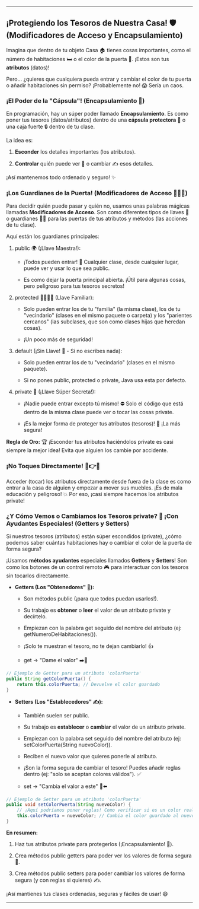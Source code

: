 
---

## ¡Protegiendo los Tesoros de Nuestra Casa! 🛡️ (Modificadores de Acceso y Encapsulamiento)

Imagina que dentro de tu objeto Casa 🏠 tienes cosas importantes, como el número de habitaciones 🛏️ o el color de la puerta 🚪. ¡Estos son tus **atributos** (datos)!

Pero... ¿quieres que cualquiera pueda entrar y cambiar el color de tu puerta o añadir habitaciones sin permiso? ¡Probablemente no! 😱 Sería un caos.

### ¡El Poder de la "Cápsula"! (Encapsulamiento 💊)

En programación, hay un súper poder llamado **Encapsulamiento**. Es como poner tus tesoros (datos/atributos) dentro de una **cápsula protectora** 💊 o una caja fuerte 🔒 dentro de tu clase.

La idea es:

1. **Esconder** los detalles importantes (los atributos).
    
2. **Controlar** quién puede ver 👀 o cambiar ✍️ esos detalles.
    

¡Así mantenemos todo ordenado y seguro! ✨

### ¡Los Guardianes de la Puerta! (Modificadores de Acceso 💂‍♂️🔑)

Para decidir quién puede pasar y quién no, usamos unas palabras mágicas llamadas **Modificadores de Acceso**. Son como diferentes tipos de llaves 🔑 o guardianes 💂‍♂️ para las puertas de tus atributos y métodos (las acciones de tu clase).

Aquí están los guardianes principales:

1. public 🌍 (¡Llave Maestra!):
    
    - ¡Todos pueden entrar! 🎉 Cualquier clase, desde cualquier lugar, puede ver y usar lo que sea public.
        
    - Es como dejar la puerta principal abierta. ¡Útil para algunas cosas, pero peligroso para tus tesoros secretos!
        
2. protected 👨‍👩‍👧‍👦 (Llave Familiar):
    
    - Solo pueden entrar los de tu "familia" (la misma clase), los de tu "vecindario" (clases en el mismo paquete o carpeta) y los "parientes cercanos" (las subclases, que son como clases hijas que heredan cosas).
        
    - ¡Un poco más de seguridad!
        
3. default (¡Sin Llave! 🚪 - Si no escribes nada):
    
    - Solo pueden entrar los de tu "vecindario" (clases en el mismo paquete).
        
    - Si no pones public, protected o private, Java usa esta por defecto.
        
4. private 🤫 (¡Llave Súper Secreta!):
    
    - ¡Nadie puede entrar excepto tú mismo! ⛔ Solo el código que está dentro de la misma clase puede ver o tocar las cosas private.
        
    - ¡Es la mejor forma de proteger tus atributos (tesoros)! 💎 ¡La más segura!
        

**Regla de Oro:** 🏆 ¡Esconder tus atributos haciéndolos private es casi siempre la mejor idea! Evita que alguien los cambie por accidente.

### ¡No Toques Directamente! 🚫👉💎

Acceder (tocar) los atributos directamente desde fuera de la clase es como entrar a la casa de alguien y empezar a mover sus muebles. ¡Es de mala educación y peligroso! 💥 Por eso, ¡casi siempre hacemos los atributos private!

### ¿Y Cómo Vemos o Cambiamos los Tesoros private? 🤔 ¡Con Ayudantes Especiales! (Getters y Setters)

Si nuestros tesoros (atributos) están súper escondidos (private), ¿cómo podemos saber cuántas habitaciones hay o cambiar el color de la puerta de forma segura?

¡Usamos **métodos ayudantes** especiales llamados **Getters** y **Setters**! Son como los botones de un control remoto 🎮 para interactuar con los tesoros sin tocarlos directamente.

- **Getters (Los "Obtenedores" 👀):**
    
    - Son métodos public (¡para que todos puedan usarlos!).
        
    - Su trabajo es **obtener** o **leer** el valor de un atributo private y decírtelo.
        
    - Empiezan con la palabra get seguido del nombre del atributo (ej: getNumeroDeHabitaciones()).
        
    - ¡Solo te muestran el tesoro, no te dejan cambiarlo! 👍
        
    - get -> "Dame el valor" ➡️💎

```java
// Ejemplo de Getter para un atributo 'colorPuerta'
public String getColorPuerta() {
    return this.colorPuerta; // Devuelve el color guardado
}
```

- **Setters (Los "Establecedores" ✍️):**
    
    - También suelen ser public.
        
    - Su trabajo es **establecer** o **cambiar** el valor de un atributo private.
        
    - Empiezan con la palabra set seguido del nombre del atributo (ej: setColorPuerta(String nuevoColor)).
        
    - Reciben el nuevo valor que quieres ponerle al atributo.
        
    - ¡Son la forma segura de cambiar el tesoro! Puedes añadir reglas dentro (ej: "solo se aceptan colores válidos"). ✅
        
    - set -> "Cambia el valor a este" 🎨⬅️


```java
// Ejemplo de Setter para un atributo 'colorPuerta'
public void setColorPuerta(String nuevoColor) {
    // ¡Aquí podríamos poner reglas! Como verificar si es un color real.
    this.colorPuerta = nuevoColor; // Cambia el color guardado al nuevo
}
```
        
**En resumen:**

1. Haz tus atributos private para protegerlos (¡Encapsulamiento! 💊).
    
2. Crea métodos public getters para poder ver los valores de forma segura 👀.
    
3. Crea métodos public setters para poder cambiar los valores de forma segura (y con reglas si quieres) ✍️.
    

¡Así mantienes tus clases ordenadas, seguras y fáciles de usar! 😄

---
